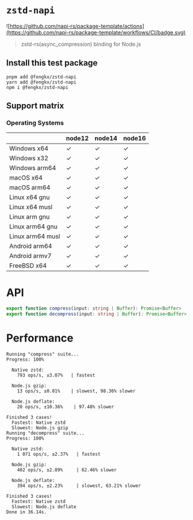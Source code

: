 # `zstd-napi`

![https://github.com/napi-rs/package-template/actions](https://github.com/napi-rs/package-template/workflows/CI/badge.svg)

> zstd-rs(async_compression) binding for Node.js

## Install this test package

```
pnpm add @fengkx/zstd-napi
yarn add @fengkx/zstd-napi
npm i @fengkx/zstd-napi
```

## Support matrix

### Operating Systems

|                  | node12 | node14 | node16 |
| ---------------- | ------ | ------ | ------ |
| Windows x64      | ✓      | ✓      | ✓      |
| Windows x32      | ✓      | ✓      | ✓      |
| Windows arm64    | ✓      | ✓      | ✓      |
| macOS x64        | ✓      | ✓      | ✓      |
| macOS arm64      | ✓      | ✓      | ✓      |
| Linux x64 gnu    | ✓      | ✓      | ✓      |
| Linux x64 musl   | ✓      | ✓      | ✓      |
| Linux arm gnu    | ✓      | ✓      | ✓      |
| Linux arm64 gnu  | ✓      | ✓      | ✓      |
| Linux arm64 musl | ✓      | ✓      | ✓      |
| Android arm64    | ✓      | ✓      | ✓      |
| Android armv7    | ✓      | ✓      | ✓      |
| FreeBSD x64      | ✓      | ✓      | ✓      |

# API

```typescript
export function compress(input: string | Buffer): Promise<Buffer>
export function decompress(input: string | Buffer): Promise<Buffer>
```

# Performance

```
Running "compress" suite...
Progress: 100%

  Native zstd:
    793 ops/s, ±3.07%   | fastest

  Node.js gzip:
    13 ops/s, ±0.81%    | slowest, 98.36% slower

  Node.js deflate:
    20 ops/s, ±10.36%    | 97.48% slower

Finished 3 cases!
  Fastest: Native zstd
  Slowest: Node.js gzip
Running "decompress" suite...
Progress: 100%

  Native zstd:
    1 071 ops/s, ±2.37%   | fastest

  Node.js gzip:
    402 ops/s, ±2.89%     | 62.46% slower

  Node.js deflate:
    394 ops/s, ±2.23%     | slowest, 63.21% slower

Finished 3 cases!
  Fastest: Native zstd
  Slowest: Node.js deflate
Done in 36.14s.
```
